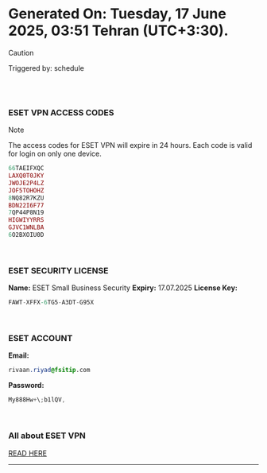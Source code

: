 # Generated On: Tuesday, 17 June 2025, 03:51 Tehran (UTC+3:30).

> [!CAUTION]
> Triggered by: schedule

<br><br>

### ESET VPN ACCESS CODES

> [!NOTE]
> The access codes for ESET VPN will expire in 24 hours.
> Each code is valid for login on only one device.

```ruby
66TAEIFXQC
LAXQ0T0JKY
JWOJE2P4LZ
JOF5TOHOHZ
8NQ82R7KZU
BDN22I6F77
7QP44P8N19
HIGWIYYRRS
GJVC1WNLBA
6O2BXOIU0D
```

<br>

### ESET SECURITY LICENSE

**Name:** ESET Small Business Security
**Expiry:** 17.07.2025
**License Key:**

```POV-Ray SDL
FAWT-XFFX-6TG5-A3DT-G95X
```

<br>

### ESET ACCOUNT

**Email:**

```CSS
rivaan.riyad@fsitip.com
```

**Password:**

```POV-Ray SDL
My888Hw+\;b1lQV,
```

<br>

### All about ESET VPN

[READ HERE](https://t.me/F_NiREvil/2113)

---

<br><br>

